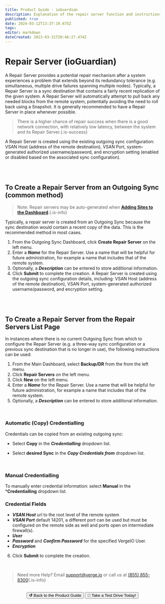 ```yaml
---
title: Product Guide - ioGuardian
description: Explanation of the repair server function and instructions for creating a new repair server
published: true
date: 2024-03-12T13:37:19.675Z
tags: 
editor: markdown
dateCreated: 2023-03-31T20:46:27.474Z
---
```


# Repair Server (ioGuardian)

A Repair Server provides a potential repair mechanism after a system experiences a problem that extends beyond its redundancy tolerance (e.g. simultaneous, multiple drive failures spanning multiple nodes). Typically, a Repair Server is a sync destination that contains a fairly recent replication of the given system. A Repair Server will automatically attempt to pull back any needed blocks from the remote system, potentially avoiding the need to roll back using a Snapshot. It is generally recommended to have a Repair Server in place whenever possible.


> There is a higher chance of repair success when there is a good network connection, with relatively low latency, between the system and its Repair Server.{.is-success}

A Repair Server is created using the existing outgoing sync configuration: VSAN Host (address of the remote destination), VSAN Port, system-generated authorized username/password, and encryption setting (enabled or disabled based on the associated sync configuration).


<br>
<br>


## To Create a Repair Server from an Outgoing Sync (common method)

> Note: Repair servers may be auto-generated when [**Adding Sites to the Dashboard**](/public/ProductGuide/configuringsitesdash-addingsites#Repairserver).{.is-info}

Typically, a repair server is created from an Outgoing Sync because the sync destination would contain a recent copy of the data. This is the recommended method in most cases.

1.  From the Outgoing Sync Dashboard, click **Create Repair Server** on the left menu.
2.  Enter a ***Name*** for the Repair Server. Use a name that will be helpful for future administration, for example a name that includes that of the remote system.
3.  Optionally, a ***Description*** can be entered to store additional information.
4.  Click **Submit** to complete the creation.
A Repair Server is created using the outgoing sync configuration details, including: VSAN Host (address of the remote destination), VSAN Port, system-generated authorized username/password, and encryption setting.

<br>
<br>


## To Create a Repair Server from the Repair Servers List Page
In instances where there is no current Outgoing Sync from which to configure the Repair Server (e.g. a three-way sync configuration or a previous sync destination that is no longer in use), the following instructions can be used:

1.  From the Main Dashboard, select **Backup/DR** from the from the left menu.
2.  Click **Repair Servers** on the left menu.
3.  Click **New** on the left menu.
4.  Enter a ***Name*** for the Repair Server. Use a name that will be helpful for future administration, for example a name that includes that of the remote system.
5.  Optionally, a ***Description*** can be entered to store additional information.

<br>

### Automatic (Copy) Credentialling
Credentials can be copied from an existing outgoing sync:
 - Select **Copy** in the ***Credentialling*** dropdown list.

 - Select **desired Sync** in the ***Copy Credentials from*** dropdown list.

<br>

### Manual Credentialling
To manually enter credential information:
select **Manual** in the ***Credentialling** dropdown list.

### Credential Fields
   -   ***VSAN Host*** url to the root level of the remote system
   -   ***VSAN Port*** default 14201, a different port can be used but must be configured on the remote side as well and ports open on intermediate firewall(s).
   -   ***User***
   -   ***Password*** and ***Confirm Password*** for the specified VergeIO User.
   -   ***Encryption***
6.  Click **Submit** to complete the creation.

<br>

> Need more Help? Email <a href="mailto:support@verge.io?subject=Support Inquiry" target="_blank" rel="noopener noreferrer">support@verge.io</a> or call us at <a href="tel:+855-855-8300">(855) 855-8300</a>{.is-info}

<br>

<div style="text-align:center; margin-bottom:5px">
  <a href="../ProductGuide/menu"><button class="button-grey"><b>↺</b> Back to the Product Guide</button></a>
  <a href="https://www.verge.io/test-drive#Demo-Section"><button class="button-cta">🚗 Take a Test Drive Today!</button></a>
</div>